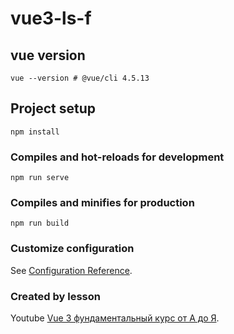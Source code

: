 # vue3-ls-f

## vue version
```
vue --version # @vue/cli 4.5.13
```


## Project setup
```
npm install
```

### Compiles and hot-reloads for development
```
npm run serve
```

### Compiles and minifies for production
```
npm run build
```

### Customize configuration
See [Configuration Reference](https://cli.vuejs.org/config/).


### Created by lesson
Youtube [Vue 3 фундаментальный курс от А до Я](https://www.youtube.com/watch?v=XzLuMtDelGk).